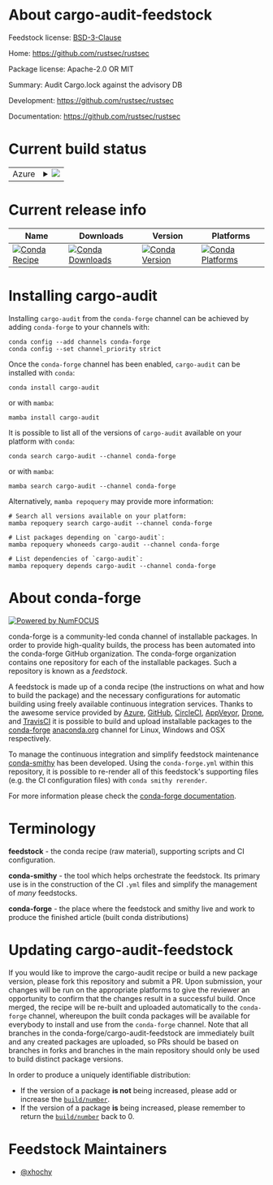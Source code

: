 About cargo-audit-feedstock
===========================

Feedstock license: [BSD-3-Clause](https://github.com/conda-forge/cargo-audit-feedstock/blob/main/LICENSE.txt)

Home: https://github.com/rustsec/rustsec

Package license: Apache-2.0 OR MIT

Summary: Audit Cargo.lock against the advisory DB

Development: https://github.com/rustsec/rustsec

Documentation: https://github.com/rustsec/rustsec

Current build status
====================


<table>
    
  <tr>
    <td>Azure</td>
    <td>
      <details>
        <summary>
          <a href="https://dev.azure.com/conda-forge/feedstock-builds/_build/latest?definitionId=25697&branchName=main">
            <img src="https://dev.azure.com/conda-forge/feedstock-builds/_apis/build/status/cargo-audit-feedstock?branchName=main">
          </a>
        </summary>
        <table>
          <thead><tr><th>Variant</th><th>Status</th></tr></thead>
          <tbody><tr>
              <td>linux_64</td>
              <td>
                <a href="https://dev.azure.com/conda-forge/feedstock-builds/_build/latest?definitionId=25697&branchName=main">
                  <img src="https://dev.azure.com/conda-forge/feedstock-builds/_apis/build/status/cargo-audit-feedstock?branchName=main&jobName=linux&configuration=linux%20linux_64_" alt="variant">
                </a>
              </td>
            </tr><tr>
              <td>linux_aarch64</td>
              <td>
                <a href="https://dev.azure.com/conda-forge/feedstock-builds/_build/latest?definitionId=25697&branchName=main">
                  <img src="https://dev.azure.com/conda-forge/feedstock-builds/_apis/build/status/cargo-audit-feedstock?branchName=main&jobName=linux&configuration=linux%20linux_aarch64_" alt="variant">
                </a>
              </td>
            </tr><tr>
              <td>osx_64</td>
              <td>
                <a href="https://dev.azure.com/conda-forge/feedstock-builds/_build/latest?definitionId=25697&branchName=main">
                  <img src="https://dev.azure.com/conda-forge/feedstock-builds/_apis/build/status/cargo-audit-feedstock?branchName=main&jobName=osx&configuration=osx%20osx_64_" alt="variant">
                </a>
              </td>
            </tr><tr>
              <td>osx_arm64</td>
              <td>
                <a href="https://dev.azure.com/conda-forge/feedstock-builds/_build/latest?definitionId=25697&branchName=main">
                  <img src="https://dev.azure.com/conda-forge/feedstock-builds/_apis/build/status/cargo-audit-feedstock?branchName=main&jobName=osx&configuration=osx%20osx_arm64_" alt="variant">
                </a>
              </td>
            </tr><tr>
              <td>win_64</td>
              <td>
                <a href="https://dev.azure.com/conda-forge/feedstock-builds/_build/latest?definitionId=25697&branchName=main">
                  <img src="https://dev.azure.com/conda-forge/feedstock-builds/_apis/build/status/cargo-audit-feedstock?branchName=main&jobName=win&configuration=win%20win_64_" alt="variant">
                </a>
              </td>
            </tr>
          </tbody>
        </table>
      </details>
    </td>
  </tr>
</table>

Current release info
====================

| Name | Downloads | Version | Platforms |
| --- | --- | --- | --- |
| [![Conda Recipe](https://img.shields.io/badge/recipe-cargo--audit-green.svg)](https://anaconda.org/conda-forge/cargo-audit) | [![Conda Downloads](https://img.shields.io/conda/dn/conda-forge/cargo-audit.svg)](https://anaconda.org/conda-forge/cargo-audit) | [![Conda Version](https://img.shields.io/conda/vn/conda-forge/cargo-audit.svg)](https://anaconda.org/conda-forge/cargo-audit) | [![Conda Platforms](https://img.shields.io/conda/pn/conda-forge/cargo-audit.svg)](https://anaconda.org/conda-forge/cargo-audit) |

Installing cargo-audit
======================

Installing `cargo-audit` from the `conda-forge` channel can be achieved by adding `conda-forge` to your channels with:

```
conda config --add channels conda-forge
conda config --set channel_priority strict
```

Once the `conda-forge` channel has been enabled, `cargo-audit` can be installed with `conda`:

```
conda install cargo-audit
```

or with `mamba`:

```
mamba install cargo-audit
```

It is possible to list all of the versions of `cargo-audit` available on your platform with `conda`:

```
conda search cargo-audit --channel conda-forge
```

or with `mamba`:

```
mamba search cargo-audit --channel conda-forge
```

Alternatively, `mamba repoquery` may provide more information:

```
# Search all versions available on your platform:
mamba repoquery search cargo-audit --channel conda-forge

# List packages depending on `cargo-audit`:
mamba repoquery whoneeds cargo-audit --channel conda-forge

# List dependencies of `cargo-audit`:
mamba repoquery depends cargo-audit --channel conda-forge
```


About conda-forge
=================

[![Powered by
NumFOCUS](https://img.shields.io/badge/powered%20by-NumFOCUS-orange.svg?style=flat&colorA=E1523D&colorB=007D8A)](https://numfocus.org)

conda-forge is a community-led conda channel of installable packages.
In order to provide high-quality builds, the process has been automated into the
conda-forge GitHub organization. The conda-forge organization contains one repository
for each of the installable packages. Such a repository is known as a *feedstock*.

A feedstock is made up of a conda recipe (the instructions on what and how to build
the package) and the necessary configurations for automatic building using freely
available continuous integration services. Thanks to the awesome service provided by
[Azure](https://azure.microsoft.com/en-us/services/devops/), [GitHub](https://github.com/),
[CircleCI](https://circleci.com/), [AppVeyor](https://www.appveyor.com/),
[Drone](https://cloud.drone.io/welcome), and [TravisCI](https://travis-ci.com/)
it is possible to build and upload installable packages to the
[conda-forge](https://anaconda.org/conda-forge) [anaconda.org](https://anaconda.org/)
channel for Linux, Windows and OSX respectively.

To manage the continuous integration and simplify feedstock maintenance
[conda-smithy](https://github.com/conda-forge/conda-smithy) has been developed.
Using the ``conda-forge.yml`` within this repository, it is possible to re-render all of
this feedstock's supporting files (e.g. the CI configuration files) with ``conda smithy rerender``.

For more information please check the [conda-forge documentation](https://conda-forge.org/docs/).

Terminology
===========

**feedstock** - the conda recipe (raw material), supporting scripts and CI configuration.

**conda-smithy** - the tool which helps orchestrate the feedstock.
                   Its primary use is in the construction of the CI ``.yml`` files
                   and simplify the management of *many* feedstocks.

**conda-forge** - the place where the feedstock and smithy live and work to
                  produce the finished article (built conda distributions)


Updating cargo-audit-feedstock
==============================

If you would like to improve the cargo-audit recipe or build a new
package version, please fork this repository and submit a PR. Upon submission,
your changes will be run on the appropriate platforms to give the reviewer an
opportunity to confirm that the changes result in a successful build. Once
merged, the recipe will be re-built and uploaded automatically to the
`conda-forge` channel, whereupon the built conda packages will be available for
everybody to install and use from the `conda-forge` channel.
Note that all branches in the conda-forge/cargo-audit-feedstock are
immediately built and any created packages are uploaded, so PRs should be based
on branches in forks and branches in the main repository should only be used to
build distinct package versions.

In order to produce a uniquely identifiable distribution:
 * If the version of a package **is not** being increased, please add or increase
   the [``build/number``](https://docs.conda.io/projects/conda-build/en/latest/resources/define-metadata.html#build-number-and-string).
 * If the version of a package **is** being increased, please remember to return
   the [``build/number``](https://docs.conda.io/projects/conda-build/en/latest/resources/define-metadata.html#build-number-and-string)
   back to 0.

Feedstock Maintainers
=====================

* [@xhochy](https://github.com/xhochy/)

